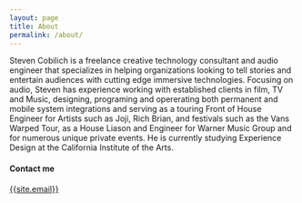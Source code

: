 ```yaml
---
layout: page
title: About
permalink: /about/
---
```

<p class="bio">Steven Cobilich is a freelance creative technology consultant and audio engineer that specializes in helping organizations looking to tell stories and entertain audiences with cutting edge immersive technologies. Focusing on audio, Steven has experience working with established clients in film, TV and Music, designing, programing and opererating both permanent and mobile system integrations and serving as a touring Front of House Engineer for Artists such as Joji, Rich Brian, and festivals such as the Vans Warped Tour, as a House Liason and Engineer for Warner Music Group and for numerous unique private events. He is currently studying Experience Design at the California Institute of the Arts. </p>

<h4 id="contact-me">Contact me</h4>

[{{site.email}}](mailto:{{site.email}})